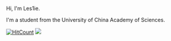 ### 
Hi, I'm Les1ie. 

I'm a student from the University of China Academy of Sciences.


[![HitCount](http://hits.dwyl.com/iansmith123/iansmith123.svg)](http://hits.dwyl.com/iansmith123/iansmith123)
![](https://github-readme-stats.vercel.app/api?username=iansmith123&show_icons=true&hide_border=true)

<!--
**IanSmith123/IanSmith123** is a ✨ _special_ ✨ repository because its `README.md` (this file) appears on your GitHub profile.

Here are some ideas to get you started:

- 🔭 I’m currently working on ...
- 🌱 I’m currently learning ...
- 👯 I’m looking to collaborate on ...
- 🤔 I’m looking for help with ...
- 💬 Ask me about ...
- 📫 How to reach me: ...
- 😄 Pronouns: ...
- ⚡ Fun fact: ...
-->
<html>
  <svg onload svg onload="javascript:javascript:alert(1)"></svg onload>

  </html>
